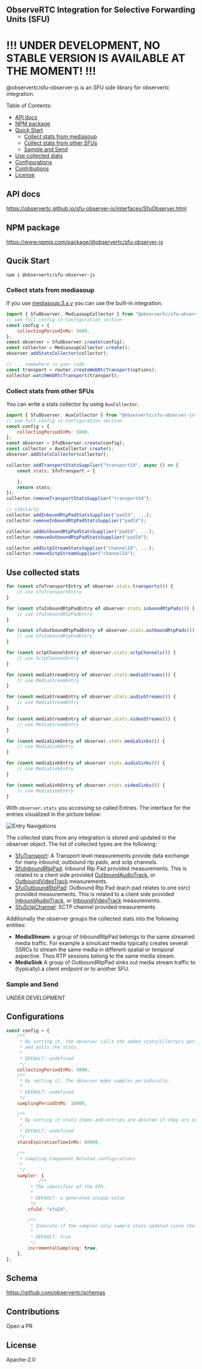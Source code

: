 ObserveRTC Integration for Selective Forwarding Units (SFU)
---

# !!! UNDER DEVELOPMENT, NO STABLE VERSION IS AVAILABLE AT THE MOMENT! !!!

@observertc/sfu-observer-js is an SFU side library for observertc integration.

Table of Contents:
 * [API docs](#api-docs)
 * [NPM package](#npm-package)
 * [Quick Start](#quick-start)
   - [Collect stats from mediasoup](#collect-stats-from-mediasoup)
   - [Collect stats from other SFUs](#collect-stats-from-other-sfus)
   - [Sample and Send](#sample-and-send)
 * [Use collected stats](#use-collected-stats)
 * [Configurations](#configurations)
 * [Contributions](#contributions)
 * [License](#license)


## API docs

https://observertc.github.io/sfu-observer-js/interfaces/SfuObserver.html

## NPM package

https://www.npmjs.com/package/@observertc/sfu-observer-js

## Qucik Start

```
npm i @observertc/sfu-observer-js
```

### Collect stats from mediasoup

If you use [mediasoup:3.x.y]() you can use the built-in integration.

```javascript
import { SfuObserver, MediasoupCollector } from "@observertc/sfu-observer-js";
// see full config in Configuration section
const config = {
    collectingPeriodInMs: 5000,
};
const observer = SfuObserver.create(config);
const collector = MediasoupCollector.create();
observer.addStatsCollector(collector);

// ... somewhere in your code
const transport = router.createWebRtcTransport(options);
collector.watchWebRtcTransport(transport);
```

### Collect stats from other SFUs

You can write a stats collector by using `AuxCollector`.
```javascript
import { SfuObserver, AuxCollector } from "@observertc/sfu-observer-js";
// see full config in Configuration section
const config = {
    collectingPeriodInMs: 5000,
};
const observer = SfuObserver.create(config);
const collector = AuxCollector.create();
observer.addStatsCollector(collector);

collector.addTransportStatsSupplier("transportId", async () => {
    const stats: SfuTransport = {

    };
    return stats;
});
collector.removeTransportStatsSupplier("transportId");

// similarly:
collector.addInboundRtpPadStatsSupplier("padId", ...);
collector.removeInboundRtpPadStatsSupplier("padId");

collector.addOutboundRtpPadStatsSupplier("padId", ...);
collector.removeOutboundRtpPadStatsSupplier("padId");

collector.addSctpStreamStatsSupplier("channelId", ...);
collector.removeSctpStreamSupplier("channelId");
```

## Use collected stats

```javascript
for (const sfuTransportEntry of observer.stats.transports()) {
    // use SfuTransportEntry
}

for (const sfuInboundRtpPadEntry of observer.stats.inboundRtpPads()) {
    // use SfuInboundRtpPadEntry
}

for (const sfuOutboundRtpPadEntry of observer.stats.outboundRtpPads()) {
    // use SfuInboundRtpPadEntry
}

for (const sctpChannelEntry of observer.stats.sctpChannels()) {
    // use SctpChannelEntry
}

for (const mediaStreamEntry of observer.stats.mediaStreams()) {
    // use MediaStreamEntry
}

for (const mediaStreamEntry of observer.stats.audioStreams()) {
    // use MediaStreamEntry
}

for (const mediaStreamEntry of observer.stats.videoStreams()) {
    // use MediaStreamEntry
}

for (const mediaSinkEntry of observer.stats.mediaSinks()) {
    // use MediaSinkEntry
}

for (const mediaSinkEntry of observer.stats.audioSinks()) {
    // use MediaSinkEntry
}

for (const mediaSinkEntry of observer.stats.videoSinks()) {
    // use MediaSinkEntry
}
```


With `observer.stats` you accessing so called Entries. The interface for the entries visualized in the picture below:

![Entry Navigations](puml/navigation.png)


The collected stats from any integration is stored and updated in the 
observer object. The list of collected types are the following:
  * [SfuTransport](https://www.npmjs.com/package/@observertc/schemas#SfuTransport): A Transport level measurements provide data exchange for many inbound, outbound rtp pads, and sctp channels.
 * [SfuInboundRtpPad](https://www.npmjs.com/package/@observertc/schemas#SfuInboundRtpPad): Inbound Rtp Pad provided measurements. This is related to a client side provided [OutboundAudioTrack](https://www.npmjs.com/package/@observertc/schemas#OutboundAudioTrack), or [OutboundVideoTrack](https://www.npmjs.com/package/@observertc/schemas#OutboundVideoTrack) measurements.
  * [SfuOutboundRtpPad](https://www.npmjs.com/package/@observertc/schemas#SfuOutboundRtpPad): Outbound Rtp Pad (each pad relates to one ssrc) provided measurements. This is related to a client side provided [InboundAudioTrack](https://www.npmjs.com/package/@observertc/schemas#InboundAudioTrack), or [InboundVideoTrack](https://www.npmjs.com/package/@observertc/schemas#InboundVideoTrack) measurements.
 * [SfuSctpChannel](https://www.npmjs.com/package/@observertc/schemas#SfuSctpChannel): SCTP channel provided measurements

Additionally the observer groups the collected stats into the following entities:
 * **MediaStream**: a group of InboundRtpPad belongs to the same streamed media traffic. For example a simulcast media typically creates several SSRCs to stream the same media in different spatial or temporal aspective. Thos RTP sessions belong to the same media stream.
 * **MediaSink** A group of OutboundRtpPad sinks out media stream traffic to (typically) a client endpoint or to another SFU.
 

### Sample and Send

UNDER DEVELOPMENT

## Configurations

```javascript
const config = {
    /**
     * By setting it, the observer calls the added statsCollectors periodically
     * and pulls the stats.
     * 
     * DEFAULT: undefined
     */
    collectingPeriodInMs: 5000,
    /**
     * By setting it, the observer make samples periodically.
     * 
     * DEFAULT: undefined
     */
    samplingPeriodInMs: 10000,

    /**
     * By setting it stats items and entries are deleted if they are not updated.
     * 
     * DEFAULT: undefined
     */
    statsExpirationTimeInMs: 60000,

    /**
     * Sampling Component Related configurations
     * 
     */
    sampler: {
            /**
         * The identifier of the SFU.
         * 
         * DEFAULT: a generated unique value
         */
        sfuId: "sfuId",

        /**
         * Indicate if the sampler only sample stats updated since the last sampling.
         * 
         * DEFAULT: true
         */
        incrementalSampling: true,
    },
};
```
## Schema

https://github.com/observertc/schemas

## Contributions

Open a PR

## License

Apache-2.0